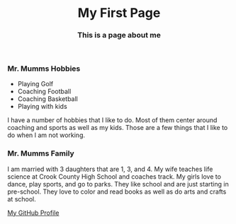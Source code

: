 <body>
<header>
<h1>My First Page</h1>
<h3>This is a page about me</h3>
</header>
<main>
<h3>Mr. Mumms Hobbies</h3>
<ul>
<li>Playing Golf</li>
<li>Coaching Football</li>
<li>Coaching Basketball</li>
<li>Playing with kids</li>
</ul>
<p>I have a number of hobbies that I like to do. Most of them center around coaching and sports as well as my kids. Those are a few things that I like to do when I am not working.</p>
<h3>Mr. Mumms Family</h3>
<p>I am married with 3 daughters that are 1, 3, and 4. My wife teaches life science at Crook County High School and coaches track. My girls love to dance, play sports, and go to parks. They like school and are just starting in pre-school. They love to color and read books as well as do arts and crafts at school. </p>
<footer><a href="https://github.com/mummj">My GitHub Profile</a></footer>
</body>
